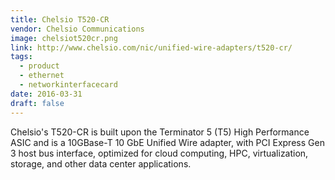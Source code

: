 ```yaml
---
title: Chelsio T520-CR
vendor: Chelsio Communications
image: chelsiot520cr.png
link: http://www.chelsio.com/nic/unified-wire-adapters/t520-cr/
tags:
  - product
  - ethernet
  - networkinterfacecard
date: 2016-03-31
draft: false
---
```


Chelsio's T520-CR is built upon the Terminator 5 (T5) High Performance ASIC and is a 10GBase-T 10 GbE Unified Wire adapter,
with PCI Express Gen 3 host bus interface, optimized for cloud computing, HPC, virtualization, storage, and other data center applications.
